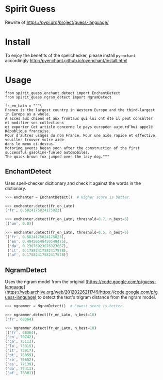 # Spirit Guess

Rewrite of https://pypi.org/project/guess-language/

# Install

To enjoy the benefits of the spellchecker, please install `pyenchant` accordingly http://pyenchant.github.io/pyenchant/install.html

# Usage

```
from spirit_guess.enchant_detect import EnchantDetect
from spirit_guess.ngram_detect import NgramDetect

fr_en_Latn = """\
France is the largest country in Western Europe and the third-largest in Europe as a whole.
A accès aux chiens et aux frontaux qui lui ont été il peut consulter et modifier ses collections
et exporter Cet article concerne le pays européen aujourd’hui appelé République française.
Pour d’autres usages du nom France, Pour une aide rapide et effective, veuiller trouver votre aide
dans le menu ci-dessus.
Motoring events began soon after the construction of the first successful gasoline-fueled automobiles.
The quick brown fox jumped over the lazy dog."""

```

##  EnchantDetect

Uses spell-checker dicitionary and check it against the words in the dictionary.

```python
>>> enchanter = EnchantDetect()  # Higher score is better.

>>> enchanter.detect(fr_en_Latn)
('fr', 0.5824175824175823)

>>> enchanter.detect(fr_en_Latn, threshold=0.7, n_best=5)
[('un', 0.0)]

>>> enchanter.detect(fr_en_Latn, threshold=0.5, n_best=5)
[('fr', 0.5824175824175823),
 ('en', 0.49450549450549475),
 ('da', 0.23076923076923067),
 ('it', 0.17582417582417578),
 ('af', 0.17582417582417578)]
```

## NgramDetect

Uses the ngram model from the original [https://code.google.com/p/guess-language](https://web.archive.org/web/20120226211749/https://code.google.com/p/guess-language) to detect the text's trigram distance from the ngram model.

```python
>>> ngrammer = NgramDetect()  # Lowest score is better.

>>> ngrammer.detect(fr_en_Latn, n_best=10)
('fr', 68364)

>>> ngrammer.detect(fr_en_Latn, n_best=10)
[('fr', 68364),
('en', 70742),
('ca', 75113),
('la', 75319),
('it', 75917),
('pt', 76059),
('ro', 76652),
('es', 77139),
('da', 77411),
('af', 78301)]
```
